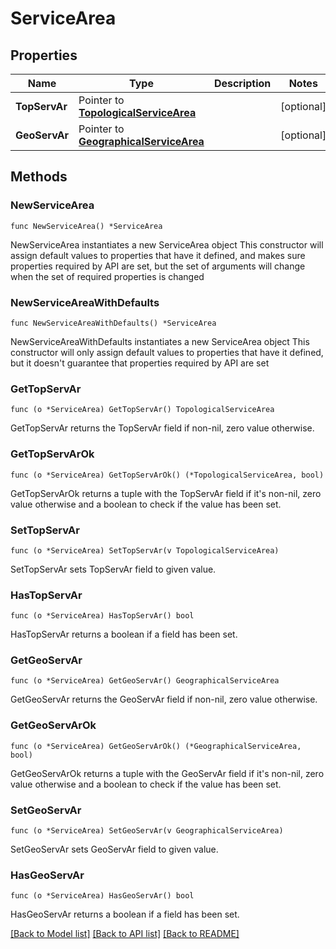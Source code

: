 # ServiceArea

## Properties

Name | Type | Description | Notes
------------ | ------------- | ------------- | -------------
**TopServAr** | Pointer to [**TopologicalServiceArea**](TopologicalServiceArea.md) |  | [optional] 
**GeoServAr** | Pointer to [**GeographicalServiceArea**](GeographicalServiceArea.md) |  | [optional] 

## Methods

### NewServiceArea

`func NewServiceArea() *ServiceArea`

NewServiceArea instantiates a new ServiceArea object
This constructor will assign default values to properties that have it defined,
and makes sure properties required by API are set, but the set of arguments
will change when the set of required properties is changed

### NewServiceAreaWithDefaults

`func NewServiceAreaWithDefaults() *ServiceArea`

NewServiceAreaWithDefaults instantiates a new ServiceArea object
This constructor will only assign default values to properties that have it defined,
but it doesn't guarantee that properties required by API are set

### GetTopServAr

`func (o *ServiceArea) GetTopServAr() TopologicalServiceArea`

GetTopServAr returns the TopServAr field if non-nil, zero value otherwise.

### GetTopServArOk

`func (o *ServiceArea) GetTopServArOk() (*TopologicalServiceArea, bool)`

GetTopServArOk returns a tuple with the TopServAr field if it's non-nil, zero value otherwise
and a boolean to check if the value has been set.

### SetTopServAr

`func (o *ServiceArea) SetTopServAr(v TopologicalServiceArea)`

SetTopServAr sets TopServAr field to given value.

### HasTopServAr

`func (o *ServiceArea) HasTopServAr() bool`

HasTopServAr returns a boolean if a field has been set.

### GetGeoServAr

`func (o *ServiceArea) GetGeoServAr() GeographicalServiceArea`

GetGeoServAr returns the GeoServAr field if non-nil, zero value otherwise.

### GetGeoServArOk

`func (o *ServiceArea) GetGeoServArOk() (*GeographicalServiceArea, bool)`

GetGeoServArOk returns a tuple with the GeoServAr field if it's non-nil, zero value otherwise
and a boolean to check if the value has been set.

### SetGeoServAr

`func (o *ServiceArea) SetGeoServAr(v GeographicalServiceArea)`

SetGeoServAr sets GeoServAr field to given value.

### HasGeoServAr

`func (o *ServiceArea) HasGeoServAr() bool`

HasGeoServAr returns a boolean if a field has been set.


[[Back to Model list]](../README.md#documentation-for-models) [[Back to API list]](../README.md#documentation-for-api-endpoints) [[Back to README]](../README.md)


